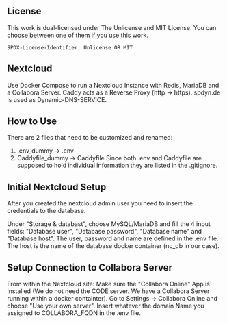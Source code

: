 ## License

This work is dual-licensed under The Unlicense and MIT License.
You can choose between one of them if you use this work.

`SPDX-License-Identifier: Unlicense OR MIT`


## Nextcloud

Use Docker Compose to run a Nextcloud Instance with Redis, MariaDB and a Collabora Server.
Caddy acts as a Reverse Proxy (http -> https).
spdyn.de is used as Dynamic-DNS-SERVICE.

## How to Use

There are 2 files that need to be customized and renamed:
1. .env_dummy -> .env
2. Caddyfile_dummy -> Caddyfile
Since both .env and Caddyfile are supposed to hold individual information they are listed in the .gitignore.


## Initial Nextcloud Setup

After you created the nextcloud admin user you need to insert the credentials to the database.

Under "Storage & databast", choose MySQL/MariaDB and fill the 4 input fields: "Database user", "Database password", "Database name" and "Database host". The user, password and name are defined in the .env file. The host is the name of the database docker container (nc_db in our case).

## Setup Connection to Collabora Server

From within the Nextcloud site: Make sure the "Collabora Online" App is installed (We do not need the CODE server. We have a Collabora Server running within a docker containter).
Go to Settings -> Collabora Online and choose "Use your own server". Insert whatever the domain Name you assigned to COLLABORA_FQDN in the .env file.

